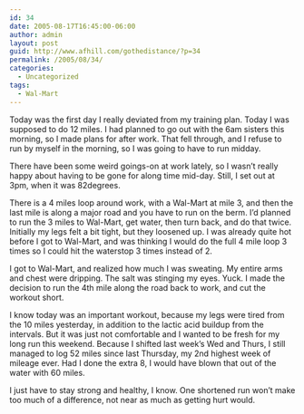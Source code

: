 ```yaml
---
id: 34
date: 2005-08-17T16:45:00-06:00
author: admin
layout: post
guid: http://www.afhill.com/gothedistance/?p=34
permalink: /2005/08/34/
categories:
  - Uncategorized
tags:
  - Wal-Mart
---
```

Today was the first day I really deviated from my training plan. Today I was supposed to do 12 miles. I had planned to go out with the 6am sisters this morning, so I made plans for after work. That fell through, and I refuse to run by myself in the morning, so I was going to have to run midday.

There have been some weird goings-on at work lately, so I wasn&#8217;t really happy about having to be gone for along time mid-day. Still, I set out at 3pm, when it was 82degrees. 

There is a 4 miles loop around work, with a Wal-Mart at mile 3, and then the last mile is along a major road and you have to run on the berm. I&#8217;d planned to run the 3 miles to Wal-Mart, get water, then turn back, and do that twice. Initially my legs felt a bit tight, but they loosened up. I was already quite hot before I got to Wal-Mart, and was thinking I would do the full 4 mile loop 3 times so I could hit the waterstop 3 times instead of 2.

I got to Wal-Mart, and realized how much I was sweating. My entire arms and chest were dripping. The salt was stinging my eyes. Yuck. I made the decision to run the 4th mile along the road back to work, and cut the workout short.

I know today was an important workout, because my legs were tired from the 10 miles yesterday, in addition to the lactic acid buildup from the intervals. But it was just not comfortable and I wanted to be fresh for my long run this weekend. Because I shifted last week&#8217;s Wed and Thurs, I still managed to log 52 miles since last Thursday, my 2nd highest week of mileage ever. Had I done the extra 8, I would have blown that out of the water with 60 miles.

I just have to stay strong and healthy, I know. One shortened run won&#8217;t make too much of a difference, not near as much as getting hurt would.
